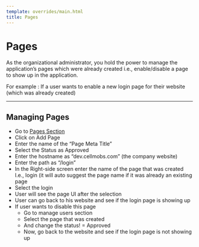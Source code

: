 ```yaml
---
template: overrides/main.html
title: Pages
---
```


# Pages

As the organizational administrator, you hold the power to manage the application’s pages which were already created i.e., enable/disable a page to show up in the application.

For example : If a user wants to enable a new login page for their website (which was already created) 

  
___
## Managing Pages

- Go to [Pages Section](https://console.cellmobs.com/admin/pages/list)
- Click on Add Page 
- Enter the name of the “Page Meta Title”  
- Select the Status as Approved 
- Enter the hostname as “dev.cellmobs.com” (the company website) 
- Enter the path as “/login”  
- In the Right-side screen enter the name of the page that was created I.e., login (it will auto suggest the page name if it was already an existing page 
- Select the login 
- User will see the page UI after the selection 
- User can go back to his website and see if the login page is showing up  
- If user wants to disable this page
    - Go to manage users section  
    - Select the page that was created 
    - And change the status! = Approved 
    - Now, go back to the website and see if the login page is not showing up 
